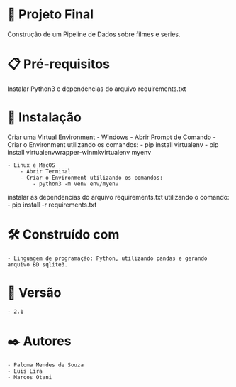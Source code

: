 # 🚀 Projeto Final
Construção de um Pipeline de Dados sobre filmes e series.

# 📋 Pré-requisitos
Instalar Python3 e dependencias do arquivo requirements.txt

# 🔧 Instalação
Criar uma Virtual Environment
    - Windows
        - Abrir Prompt de Comando
        - Criar o Environment utilizando os comandos: 
            - pip install virtualenv
            - pip install virtualenvwrapper-winmkvirtualenv myenv

    - Linux e MacOS
        - Abrir Terminal
        - Criar o Environment utilizando os comandos:
            - python3 -m venv env/myenv

instalar as dependencias do arquivo requirements.txt utilizando o comando: 
    - pip install -r requirements.txt

# 🛠️ Construído com
    - Linguagem de programação: Python, utilizando pandas e gerando arquivo BD sqlite3.

# 📌 Versão
    - 2.1

# ✒️ Autores
    - Paloma Mendes de Souza
    - Luis Lira
    - Marcos Otani
    

